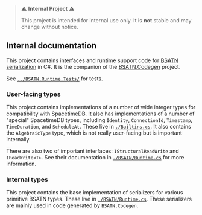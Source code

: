 > ⚠️ **Internal Project** ⚠️
>
> This project is intended for internal use only. It is **not** stable and may change without notice.

## Internal documentation

This project contains interfaces and runtime support code for [BSATN serialization](https://spacetimedb.com/docs/bsatn) in C#. It is the companion of the [BSATN.Codegen](../BSATN.Codegen/) project.

See [`../BSATN.Runtime.Tests/`](../BSATN.Runtime.Tests/) for tests.

### User-facing types

This project contains implementations of a number of wide integer types for compatibility with SpacetimeDB. It also has implementations of a number of "special" SpacetimeDB types, including `Identity`, `ConnectionId`, `Timestamp`, `TimeDuration`, and `ScheduleAt`. These live in [`./Builtins.cs`](./Builtins.cs). It also contains the `AlgebraicType` type, which is not really user-facing but is important internally.

There are also two of important interfaces: `IStructuralReadWrite` and  `IReadWrite<T>`. See their documentation in [`./BSATN/Runtime.cs`](./BSATN/Runtime.cs) for more information.

### Internal types

This project contains the base implementation of serializers for various primitive BSATN types. These live in [`./BSATN/Runtime.cs`](./BSATN/Runtime.cs). These serializers are mainly used in code generated by `BSATN.Codegen`.